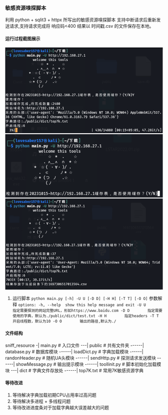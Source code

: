### 敏感资源嗅探脚本
利用 python + sqlit3 + httpx 所写出的敏感资源嗅探脚本
支持中断请求后重新发送请求,支持请求完成将 响应码<400 结果以 时间戳.csv 的文件保存在本地。

#### 运行过程截图展示
![](https://github.com/lovesaber157/sniff_resources/blob/main/runing.PNG)
![](https://github.com/lovesaber157/sniff_resources/blob/main/runing01.PNG)
![](https://github.com/lovesaber157/sniff_resources/blob/main/runing03.PNG)

1. 运行脚本
   `
   python main.py [-h] -U U [-D D] [-H H] [-T T] [-O O]
   `
   参数解释 
   `
   options:
  -h, --help  show this help message and exit
  -U U        指定需要探测的网站完整URL，形如https://www.baidu.com
  -D D        指定需要使用的字典，默认为./public/dict/test.txt
  -H H        指定headers
  -T T        开启线程数，默认为10
  -O O        输出的路径,默认为./
   `

#### 文件结构
sniff_resource
-| main.py # 入口文件
---| public # 共有文件夹
------| database.py # 数据库模块
------| loadDict.py # 字典加载模块
------| randonHeader.py # 随机UA头模块
------| sendHttp.py # 探测请求发送模块
------| showMessage.py # 输出提示模块
------| toollinit.py # 脚本初始化加载模块
---| dict # 字典文件存放处
------| top7K.txt # 常用7K敏感资源字典

#### 等待改进
1. 等待解决字典加载初期CPU占用率过高问题
2. 等待解决多进程 + 多线程问题
3. 等待改进进度条对于加载字典越大误差越大的问题